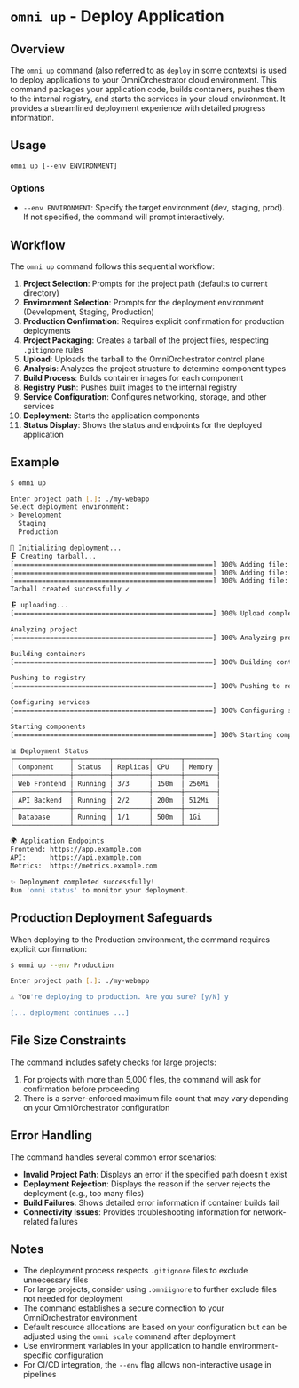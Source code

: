 # `omni up` - Deploy Application

## Overview

The `omni up` command (also referred to as `deploy` in some contexts) is used to deploy applications to your OmniOrchestrator cloud environment. This command packages your application code, builds containers, pushes them to the internal registry, and starts the services in your cloud environment. It provides a streamlined deployment experience with detailed progress information.

## Usage

```
omni up [--env ENVIRONMENT]
```

### Options

- `--env ENVIRONMENT`: Specify the target environment (dev, staging, prod). If not specified, the command will prompt interactively.

## Workflow

The `omni up` command follows this sequential workflow:

1. **Project Selection**: Prompts for the project path (defaults to current directory)
2. **Environment Selection**: Prompts for the deployment environment (Development, Staging, Production)
3. **Production Confirmation**: Requires explicit confirmation for production deployments
4. **Project Packaging**: Creates a tarball of the project files, respecting `.gitignore` rules
5. **Upload**: Uploads the tarball to the OmniOrchestrator control plane
6. **Analysis**: Analyzes the project structure to determine component types
7. **Build Process**: Builds container images for each component
8. **Registry Push**: Pushes built images to the internal registry
9. **Service Configuration**: Configures networking, storage, and other services
10. **Deployment**: Starts the application components
11. **Status Display**: Shows the status and endpoints for the deployed application

## Example

```bash
$ omni up

Enter project path [.]: ./my-webapp
Select deployment environment:
> Development
  Staging
  Production

🚀 Initializing deployment...
🗜️ Creating tarball...
[==================================================] 100% Adding file: src/main.js ✓
[==================================================] 100% Adding file: src/app.js ✓
[==================================================] 100% Adding file: package.json ✓
Tarball created successfully ✓

🗜️ uploading...
[==================================================] 100% Upload completed successfully ✓

Analyzing project
[==================================================] 100% Analyzing project (scanning dependencies) ✓

Building containers
[==================================================] 100% Building containers (optimizing) ✓

Pushing to registry
[==================================================] 100% Pushing to registry (finalizing) ✓

Configuring services
[==================================================] 100% Configuring services ✓

Starting components
[==================================================] 100% Starting components ✓

📊 Deployment Status
┌──────────────┬─────────┬─────────┬───────┬────────┐
│ Component    │ Status  │ Replicas│ CPU   │ Memory │
├──────────────┼─────────┼─────────┼───────┼────────┤
│ Web Frontend │ Running │ 3/3     │ 150m  │ 256Mi  │
├──────────────┼─────────┼─────────┼───────┼────────┤
│ API Backend  │ Running │ 2/2     │ 200m  │ 512Mi  │
├──────────────┼─────────┼─────────┼───────┼────────┤
│ Database     │ Running │ 1/1     │ 500m  │ 1Gi    │
└──────────────┴─────────┴─────────┴───────┴────────┘

🌍 Application Endpoints
Frontend: https://app.example.com
API:      https://api.example.com
Metrics:  https://metrics.example.com

✨ Deployment completed successfully!
Run 'omni status' to monitor your deployment.
```

## Production Deployment Safeguards

When deploying to the Production environment, the command requires explicit confirmation:

```bash
$ omni up --env Production

Enter project path [.]: ./my-webapp

⚠️ You're deploying to production. Are you sure? [y/N] y

[... deployment continues ...]
```

## File Size Constraints

The command includes safety checks for large projects:

1. For projects with more than 5,000 files, the command will ask for confirmation before proceeding
2. There is a server-enforced maximum file count that may vary depending on your OmniOrchestrator configuration

## Error Handling

The command handles several common error scenarios:

- **Invalid Project Path**: Displays an error if the specified path doesn't exist
- **Deployment Rejection**: Displays the reason if the server rejects the deployment (e.g., too many files)
- **Build Failures**: Shows detailed error information if container builds fail
- **Connectivity Issues**: Provides troubleshooting information for network-related failures

## Notes

- The deployment process respects `.gitignore` files to exclude unnecessary files
- For large projects, consider using `.omniignore` to further exclude files not needed for deployment
- The command establishes a secure connection to your OmniOrchestrator environment
- Default resource allocations are based on your configuration but can be adjusted using the `omni scale` command after deployment
- Use environment variables in your application to handle environment-specific configuration
- For CI/CD integration, the `--env` flag allows non-interactive usage in pipelines